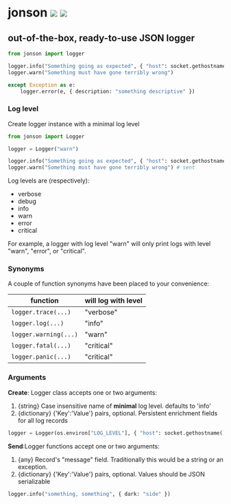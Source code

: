 # jonson [![](https://img.shields.io/pypi/v/jonson?style=flat-square)](https://pypi.org/project/jonson/) [![](https://img.shields.io/static/v1?label=github&message=jonson&labelColor=black&color=3572a5&style=flat-square&logo=github)](https://github.com/omrilotan/jonson)

## out-of-the-box, ready-to-use JSON logger


```py
from jonson import logger

logger.info("Something going as expected", { "host": socket.gethostname() })
logger.warn("Something must have gone terribly wrong")

except Exception as e:
    logger.error(e, { description: "something descriptive" })
```

### Log level
Create logger instance with a minimal log level

```py
from jonson import Logger

logger = Logger("warn")

logger.info("Something going as expected", { "host": socket.gethostname() }) # ignored
logger.warn("Something must have gone terribly wrong") # sent
```

Log levels are (respectively):
- verbose
- debug
- info
- warn
- error
- critical

For example, a logger with log level "warn" will only print logs with level "warn", "error", or "critical".

### Synonyms
A couple of function synonyms have been placed to your convenience:

| function | will log with level
| - | -
| `logger.trace(...)` | "verbose"
| `logger.log(...)` | "info"
| `logger.warning(...)` | "warn"
| `logger.fatal(...)` | "critical"
| `logger.panic(...)` | "critical"

### Arguments
**Create**: Logger class accepts one or two arguments:

1. {string} Case insensitive name of **minimal** log level. defaults to 'info'
2. {dictionary} {'Key':'Value'} pairs, optional. Persistent enrichment fields for all log records

```py
logger = Logger(os.environ["LOG_LEVEL"], { "host": socket.gethostname() })
```

**Send**:Logger functions accept one or two arguments:

1. {any} Record's "message" field. Traditionally this would be a string or an exception.
2. {dictionary} {'Key':'Value'} pairs, optional. Values should be JSON serializable

```py
logger.info("something, something", { dark: "side" })
```

